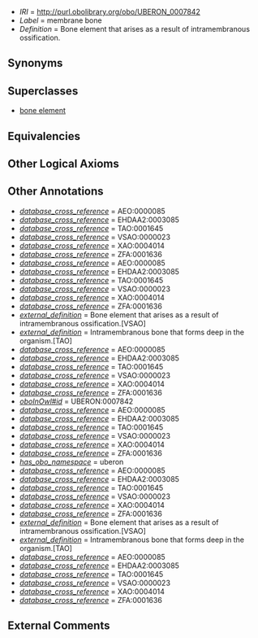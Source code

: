  * *IRI* = http://purl.obolibrary.org/obo/UBERON_0007842
 * *Label* = membrane bone
 * *Definition* = Bone element that arises as a result of intramembranous ossification.

## Synonyms


## Superclasses

 * [bone element](../../UBERON/74/UBERON_0001474.md)

## Equivalencies


## Other Logical Axioms


## Other Annotations

 * *[database_cross_reference](../../ef/oboInOwl#hasDbXref.md)* = AEO:0000085
 * *[database_cross_reference](../../ef/oboInOwl#hasDbXref.md)* = EHDAA2:0003085
 * *[database_cross_reference](../../ef/oboInOwl#hasDbXref.md)* = TAO:0001645
 * *[database_cross_reference](../../ef/oboInOwl#hasDbXref.md)* = VSAO:0000023
 * *[database_cross_reference](../../ef/oboInOwl#hasDbXref.md)* = XAO:0004014
 * *[database_cross_reference](../../ef/oboInOwl#hasDbXref.md)* = ZFA:0001636
 * *[database_cross_reference](../../ef/oboInOwl#hasDbXref.md)* = AEO:0000085
 * *[database_cross_reference](../../ef/oboInOwl#hasDbXref.md)* = EHDAA2:0003085
 * *[database_cross_reference](../../ef/oboInOwl#hasDbXref.md)* = TAO:0001645
 * *[database_cross_reference](../../ef/oboInOwl#hasDbXref.md)* = VSAO:0000023
 * *[database_cross_reference](../../ef/oboInOwl#hasDbXref.md)* = XAO:0004014
 * *[database_cross_reference](../../ef/oboInOwl#hasDbXref.md)* = ZFA:0001636
 * *[external_definition](../../UBPROP/01/UBPROP_0000001.md)* = Bone element that arises as a result of intramembranous ossification.[VSAO]
 * *[external_definition](../../UBPROP/01/UBPROP_0000001.md)* = Intramembranous bone that forms deep in the organism.[TAO]
 * *[database_cross_reference](../../ef/oboInOwl#hasDbXref.md)* = AEO:0000085
 * *[database_cross_reference](../../ef/oboInOwl#hasDbXref.md)* = EHDAA2:0003085
 * *[database_cross_reference](../../ef/oboInOwl#hasDbXref.md)* = TAO:0001645
 * *[database_cross_reference](../../ef/oboInOwl#hasDbXref.md)* = VSAO:0000023
 * *[database_cross_reference](../../ef/oboInOwl#hasDbXref.md)* = XAO:0004014
 * *[database_cross_reference](../../ef/oboInOwl#hasDbXref.md)* = ZFA:0001636
 * *[oboInOwl#id](../../id/oboInOwl#id.md)* = UBERON:0007842
 * *[database_cross_reference](../../ef/oboInOwl#hasDbXref.md)* = AEO:0000085
 * *[database_cross_reference](../../ef/oboInOwl#hasDbXref.md)* = EHDAA2:0003085
 * *[database_cross_reference](../../ef/oboInOwl#hasDbXref.md)* = TAO:0001645
 * *[database_cross_reference](../../ef/oboInOwl#hasDbXref.md)* = VSAO:0000023
 * *[database_cross_reference](../../ef/oboInOwl#hasDbXref.md)* = XAO:0004014
 * *[database_cross_reference](../../ef/oboInOwl#hasDbXref.md)* = ZFA:0001636
 * *[has_obo_namespace](../../ce/oboInOwl#hasOBONamespace.md)* = uberon
 * *[database_cross_reference](../../ef/oboInOwl#hasDbXref.md)* = AEO:0000085
 * *[database_cross_reference](../../ef/oboInOwl#hasDbXref.md)* = EHDAA2:0003085
 * *[database_cross_reference](../../ef/oboInOwl#hasDbXref.md)* = TAO:0001645
 * *[database_cross_reference](../../ef/oboInOwl#hasDbXref.md)* = VSAO:0000023
 * *[database_cross_reference](../../ef/oboInOwl#hasDbXref.md)* = XAO:0004014
 * *[database_cross_reference](../../ef/oboInOwl#hasDbXref.md)* = ZFA:0001636
 * *[external_definition](../../UBPROP/01/UBPROP_0000001.md)* = Bone element that arises as a result of intramembranous ossification.[VSAO]
 * *[external_definition](../../UBPROP/01/UBPROP_0000001.md)* = Intramembranous bone that forms deep in the organism.[TAO]
 * *[database_cross_reference](../../ef/oboInOwl#hasDbXref.md)* = AEO:0000085
 * *[database_cross_reference](../../ef/oboInOwl#hasDbXref.md)* = EHDAA2:0003085
 * *[database_cross_reference](../../ef/oboInOwl#hasDbXref.md)* = TAO:0001645
 * *[database_cross_reference](../../ef/oboInOwl#hasDbXref.md)* = VSAO:0000023
 * *[database_cross_reference](../../ef/oboInOwl#hasDbXref.md)* = XAO:0004014
 * *[database_cross_reference](../../ef/oboInOwl#hasDbXref.md)* = ZFA:0001636

## External Comments

